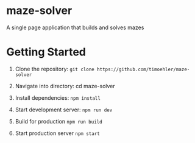 # maze-solver
A single page application that builds and solves mazes

# Getting Started

1. Clone the repository:
`git clone https://github.com/timoehler/maze-solver`

1. Navigate into directory:
cd maze-solver

1. Install dependencies:
`npm install`

1. Start development server:
`npm run dev`

1. Build for production
`npm run build`

1. Start production server
`npm start`